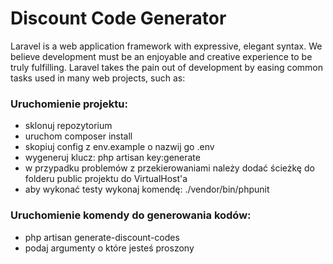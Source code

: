 
# Discount Code Generator
Laravel is a web application framework with expressive, elegant syntax. We believe development must be an enjoyable and creative experience to be truly fulfilling. Laravel takes the pain out of development by easing common tasks used in many web projects, such as:


### Uruchomienie projektu:

- sklonuj repozytorium
- uruchom composer install
- skopiuj config z env.example o nazwij go .env
- wygeneruj klucz: php artisan key:generate
- w przypadku problemów z przekierowaniami należy dodać ścieżkę do folderu public projektu do VirtualHost'a
- aby wykonać testy wykonaj komendę:  ./vendor/bin/phpunit

### Uruchomienie komendy do generowania kodów:

- php artisan generate-discount-codes
- podaj argumenty o które jesteś proszony
